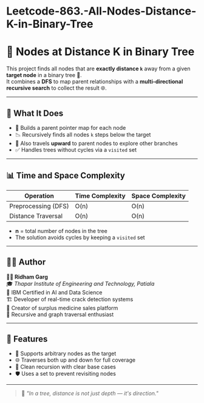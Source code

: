 # Leetcode-863.-All-Nodes-Distance-K-in-Binary-Tree

# 📡 Nodes at Distance K in Binary Tree

This project finds all nodes that are **exactly distance `k`** away from a given **target node** in a binary tree 🌲.  
It combines a **DFS** to map parent relationships with a **multi-directional recursive search** to collect the result 🌐.

---

## 🚀 What It Does

- 🔁 Builds a parent pointer map for each node  
- 📉 Recursively finds all nodes `k` steps below the target  
- 🔼 Also travels **upward** to parent nodes to explore other branches  
- ✅ Handles trees without cycles via a `visited` set

---

## 📊 Time and Space Complexity

| Operation                 | Time Complexity | Space Complexity |
|--------------------------|------------------|------------------|
| Preprocessing (DFS)      | O(n)             | O(n)             |
| Distance Traversal       | O(n)             | O(n)             |

- **n** = total number of nodes in the tree  
- The solution avoids cycles by keeping a `visited` set

---

## 🧑‍💻 Author

**👨‍🎓 Ridham Garg**  
🎓 *Thapar Institute of Engineering and Technology, Patiala*  
🏅 IBM Certified in AI and Data Science  
🏗️ Developer of real-time crack detection systems  
💊 Creator of surplus medicine sales platform  
🧠 Recursive and graph traversal enthusiast

---

## 🌟 Features

- 🎯 Supports arbitrary nodes as the target  
- 🌐 Traverses both up and down for full coverage  
- 🧼 Clean recursion with clear base cases  
- 🛡️ Uses a set to prevent revisiting nodes

---

> 📍 _"In a tree, distance is not just depth — it's direction."_  
